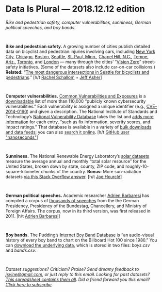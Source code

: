 Data Is Plural — 2018.12.12 edition
===================================

*Bike and pedestrian safety, computer vulnerabilities, sunniness, German political speeches, and boy bands.*

&nbsp;

**Bike and pedestrian safety.** A growing number of cities publish detailed data on bicyclist and pedestrian injuries involving cars, including [New York City](http://www.nyc.gov/html/dot/html/about/vz_datafeeds.shtml), [Chicago](https://data.cityofchicago.org/Transportation/Traffic-Crashes-Crashes/85ca-t3if), [Boston](https://data.boston.gov/dataset/vision-zero-crash-records), [Seattle](https://data.seattle.gov/Transportation/Collisions/vac5-r8kk), [St. Paul, Minn.](https://information.stpaul.gov/Public-Safety/Pedestrian-And-Bike-Crash-Data-Dataset/bw92-5h94), [Chapel Hill, N.C.](https://www.chapelhillopendata.org/explore/?sort=modified&q=crashes), [Tempe, Ariz.](https://data.tempe.gov/dataset/high-severity-traffic-crashes-1-08), [Toronto](http://opendata-torontops.opendata.arcgis.com/datasets/55d5b9f7af7d4710bc98743b2c005f02_0), and [London](https://tfl.gov.uk/corporate/publications-and-reports/road-safety) — many through the cities’ “[Vision Zero](https://visionzeronetwork.org/resources/vision-zero-cities/)” street-safety initiatives. (Some of the datasets also include car-on-car collisions.) **Related:** “[The most dangerous intersections in Seattle for bicyclists and pedestrians](https://www.seattletimes.com/seattle-news/transportation/the-most-dangerous-intersections-in-seattle-for-bicyclists-and-pedestrians/).” [h/t [Rachel Schallom](http://www.rachelschallom.com/) + [Jeff Asher](https://twitter.com/Crimealytics/status/862709032515194880)]

&nbsp;

**Computer vulnerabilities.** [Common Vulnerabilities and Exposures](https://cve.mitre.org/) is a [downloadable](https://cve.mitre.org/data/downloads/index.html) list of more than 110,000 “publicly known cybersecurity vulnerabilities.” Each vulnerability is assigned a unique identifier (e.g., [CVE-2014-0160](https://cve.mitre.org/cgi-bin/cvename.cgi?name=CVE-2014-0160)) and given a description. The National Institute of Standards and Technology’s [National Vulnerability Database](https://nvd.nist.gov/) takes the list and [adds more information](https://cve.mitre.org/about/cve_and_nvd_relationship.html) for each entry, “such as fix information, severity scores, and impact ratings.” That database is available in a variety of [bulk downloads and data feeds](https://nvd.nist.gov/vuln/data-feeds); you can also [search it online](https://nvd.nist.gov/vuln/search). [h/t [GitHub user "nanoseconds"](https://github.com/toddmotto/public-apis/commit/5bed75a1ea9fb3df6cc03101bc0441acd00f0273)]

&nbsp;

**Sunniness.** The National Renewable Energy Laboratory’s [solar datasets](https://www.nrel.gov/gis/data-solar.html) measure the average annual and monthly “total solar resource” for the United States, broken down by state, county, ZIP code, and roughly-10-square-kilometer chunks of the country. **Bonus:** More sun-radiation datasets [via this Stack Overflow answer](https://opendata.stackexchange.com/questions/1064/api-for-sun-radiation-illuminance-data/1065#1065). [h/t [Joe Hourclé](https://opendata.stackexchange.com/users/263/joe)]

&nbsp;

**German political speeches.** Academic researcher [Adrien Barbaresi](http://adrien.barbaresi.eu/) has compiled a corpus of [thousands of speeches](http://adrien.barbaresi.eu/corpora/speeches/) from the the German Presidency, Presidency of the Bundestag, Chancellery, and Ministry of Foreign Affairs. The corpus, now in its third version, was first released in 2011. [h/t [Adrien Barbaresi](https://github.com/awesomedata/apd-core/blob/4955130a8898b4d5ace0e699bc1506b3be75b659/core/NaturalLanguage/German-Political-Speeches-Corpus.yml)]

&nbsp;

**Boy bands.** The Pudding’s [Internet Boy Band Database](https://pudding.cool/2018/11/boy-bands/) is “an audio-visual history of every boy band to chart on the Billboard Hot 100 since 1980.” You can [download the underlying data](https://github.com/the-pudding/data/tree/master/boybands), which is stored in two files: *boys.csv* and *bands.csv*.

&nbsp;

*Dataset suggestions? Criticism? Praise? Send dreamy feedback to <jsvine@gmail.com>, or just reply to this email. Looking for past datasets? [This spreadsheet contains them all](https://docs.google.com/spreadsheets/d/1wZhPLMCHKJvwOkP4juclhjFgqIY8fQFMemwKL2c64vk). Did a friend forward you this email? [Click here to subscribe](https://tinyletter.com/data-is-plural).*